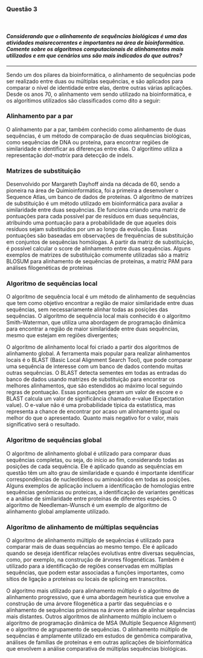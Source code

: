 ### **Questão 3**
<br>

#### *Considerando que o alinhamento de sequências biológicas é uma das atividades maisrecorrentes e importantes na área de bioinformática. Comente sobre os algoritmos computacionais de alinhamentos mais utilizados e em que cenários uns são mais indicados do que outros?*
***

Sendo um dos pilares da bioinformática, o alinhamento de sequências pode ser realizado entre duas ou múltiplas sequências, e são aplicados para comparar o nível de identidade entre elas, dentre outras várias aplicações. Desde os anos 70, o alinhamento vem sendo utilizado na bioinformática, e os algorítimos utilizados são classificados como dito a seguir:

### Alinhamento par  a par

O alinhamento par a par, também conhecido como alinhamento de duas sequências, é um método de comparação de duas sequências biológicas, como sequências de DNA ou proteína, para encontrar regiões de similaridade e identificar as diferenças entre elas. O algorítimo utiliza a representação *dot-matrix* para detecção de indels.

### Matrizes de substituição

Desenvolvido por Margareth Dayhoff ainda na década de 60, sendo a pioneira na área de Quimioinformática, foi a primeira a desenvolver o Sequence Atlas, um banco de dados de proteínas.
O algoritmo de matrizes de substituição é um método utilizado em bioinformática para avaliar a similaridade entre duas sequências. Ele funciona criando uma matriz de pontuações para cada possível par de resíduos em duas sequências, atribuindo uma pontuação para a probabilidade de que aqueles dois resíduos sejam substituídos por um ao longo da evolução. Essas pontuações são baseadas em observações de frequências de substituição em conjuntos de sequências homólogas. A partir da matriz de substituição, é possível calcular o score de alinhamento entre duas sequências.
Alguns exemplos de matrizes de substituição comumente utilizadas são a matriz BLOSUM para alinhamento de sequências de proteínas, a matriz PAM para análises filogenéticas de proteínas 

### Algoritmo de sequências local

O algoritmo de sequência local é um método de alinhamento de sequências que tem como objetivo encontrar a região de maior similaridade entre duas sequências, sem necessariamente alinhar todas as posições das sequências. O algoritmo de sequência local mais conhecido é o algoritmo Smith-Waterman, que utiliza uma abordagem de programação dinâmica para encontrar a região de maior similaridade entre duas sequências, mesmo que estejam em regiões divergentes;

O algoritmo de alinhamento local foi criado a partir dos algoritmos de alinhamento global. A ferramenta mais popular para realizar alinhamentos locais é o BLAST (Basic Local Alignment Search Tool), que pode comparar uma sequência de interesse com um banco de dados contendo muitas outras sequências. O BLAST detecta sementes em todas as entradas do banco de dados usando matrizes de substituição para encontrar os melhores alinhamentos, que são estendidos ao máximo local seguindo regras de pontuação. Essas pontuações geram um valor de escore e o BLAST calcula um valor de significância chamado e-value (Expectation value). O e-value não é uma probabilidade típica da estatística, mas representa a chance de encontrar por acaso um alinhamento igual ou melhor do  que o apresentado. Quanto mais negativo for o valor, mais significativo será o resultado.

### Algoritmo de sequências global

O algoritmo de alinhamento global é utilizado para comparar duas sequências completas, ou seja, do início ao fim, considerando todas as posições de cada sequência. Ele é aplicado quando as sequências em questão têm um alto grau de similaridade e quando é importante identificar correspondências de nucleotídeos ou aminoácidos em todas as posições. Alguns exemplos de aplicação incluem a identificação de homologias entre sequências genômicas ou proteicas, a identificação de variantes genéticas e a análise de similaridade entre proteínas de diferentes espécies. O algoritmo de Needleman-Wunsch é um exemplo de algoritmo de alinhamento global amplamente utilizado.

### Algorítmo de alinhamento de múltiplas sequências

O algoritmo de alinhamento múltiplo de sequências é utilizado para comparar mais de duas sequências ao mesmo tempo. Ele é aplicado quando se deseja identificar relações evolutivas entre diversas sequências, como, por exemplo, na construção de árvores filogenéticas. Também é utilizado para a identificação de regiões conservadas em múltiplas sequências, que podem estar associadas a funções importantes, como sítios de ligação a proteínas ou locais de splicing em transcritos.

O algoritmo mais utilizado para alinhamento múltiplo é o algoritmo de alinhamento progressivo, que é uma abordagem heurística que envolve a construção de uma árvore filogenética a partir das sequências e o alinhamento de sequências próximas na árvore antes de alinhar sequências mais distantes. Outros algoritmos de alinhamento múltiplo incluem o algoritmo de programação dinâmica de MSA (Multiple Sequence Alignment) e o algoritmo de agrupamento de sequências. O alinhamento múltiplo de sequências é amplamente utilizado em estudos de genômica comparativa, análises de famílias de proteínas e em outras aplicações de bioinformática que envolvem a análise comparativa de múltiplas sequências biológicas.
